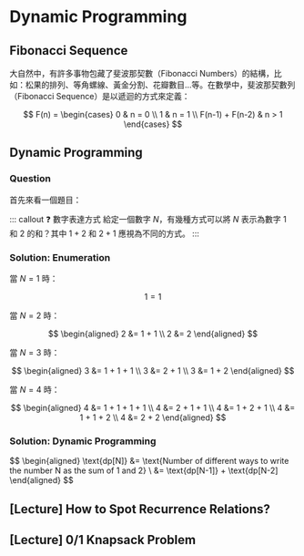 # Dynamic Programming

## Fibonacci Sequence

大自然中，有許多事物包藏了斐波那契數（Fibonacci Numbers）的結構，比如：松果的排列、等角螺線、黃金分割、花瓣數目…等。在數學中，斐波那契數列（Fibonacci Sequence）是以遞迴的方式來定義：

$$
F(n) =
\begin{cases}
    0                & n = 0 \\
    1                & n = 1 \\
    F(n-1) + F(n-2)  & n > 1
\end{cases}
$$

## Dynamic Programming

### Question

首先來看一個題目：

::: callout ❓ 數字表達方式
給定一個數字 $N$，有幾種方式可以將 $N$ 表示為數字 $1$ 和 $2$ 的和？其中 $1 + 2$ 和 $2 + 1$ 應視為不同的方式。
:::

### Solution: Enumeration

當 $N = 1$ 時：

$$
1 = 1
$$

當 $N = 2$ 時：

$$
\begin{aligned}
  2 &= 1 + 1 \\
  2 &= 2
\end{aligned}
$$

當 $N = 3$ 時：

$$
\begin{aligned}
  3 &= 1 + 1 + 1 \\
  3 &= 2 + 1 \\
  3 &= 1 + 2
\end{aligned}
$$

當 $N = 4$ 時：

$$
\begin{aligned}
  4 &= 1 + 1 + 1 + 1 \\
  4 &= 2 + 1 + 1 \\
  4 &= 1 + 2 + 1 \\
  4 &= 1 + 1 + 2 \\
  4 &= 2 + 2
\end{aligned}
$$

### Solution: Dynamic Programming

$$
\begin{aligned}
  \text{dp[N]} &= \text{Number of different ways to write the number N as the sum of 1 and 2} \\
               &= \text{dp[N-1]} + \text{dp[N-2]
\end{aligned}
$$


## [Lecture] How to Spot Recurrence Relations?

## [Lecture] 0/1 Knapsack Problem
